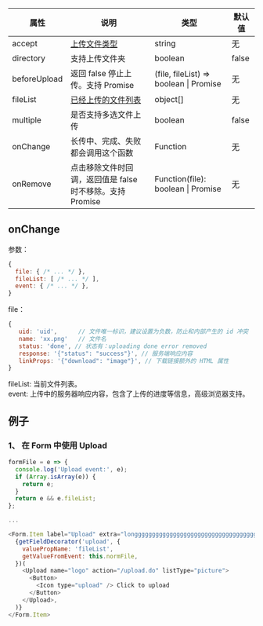 

| 属性 | 说明 | 类型 | 默认值 |
| --- | --- | --- | --- |
| accept | [上传文件类型](https://developer.mozilla.org/en-US/docs/Web/HTML/Element/input/file#accept) | string | 无 |
| directory | 支持上传文件夹 | boolean | false |
| beforeUpload | 返回 false 停止上传。支持 Promise | (file, fileList) => boolean \| Promise | 无 |
| fileList | [已经上传的文件列表](https://github.com/ant-design/ant-design/issues/2423) | object\[] | 无 |
| multiple | 是否支持多选文件上传 | boolean | false |
| onChange | 长传中、完成、失败都会调用这个函数 | Function | 无 |
| onRemove | 点击移除文件时回调，返回值是 false 时不移除。支持 Promise | Function(file): boolean \| Promise | 无 |

## onChange
参数：  
```js
{
  file: { /* ... */ },
  fileList: [ /* ... */ ],
  event: { /* ... */ },
}
```
file：  
```js
{
   uid: 'uid',      // 文件唯一标识，建议设置为负数，防止和内部产生的 id 冲突
   name: 'xx.png'   // 文件名
   status: 'done', // 状态有：uploading done error removed
   response: '{"status": "success"}', // 服务端响应内容
   linkProps: '{"download": "image"}', // 下载链接额外的 HTML 属性
}
```
fileList: 当前文件列表。  
event: 上传中的服务器响应内容，包含了上传的进度等信息，高级浏览器支持。  

## 例子
### 1、 在 Form 中使用 Upload
```js
formFile = e => {
  console.log('Upload event:', e);
  if (Array.isArray(e)) {
    return e;
  }
  return e && e.fileList;
};

...

<Form.Item label="Upload" extra="longgggggggggggggggggggggggggggggggggg">
  {getFieldDecorator('upload', {
    valuePropName: 'fileList',
    getValueFromEvent: this.normFile,
  })(
    <Upload name="logo" action="/upload.do" listType="picture">
      <Button>
        <Icon type="upload" /> Click to upload
      </Button>
    </Upload>,
  )}
</Form.Item>
```

